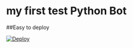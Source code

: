 # my first test Python Bot
##Easy to deploy

[![Deploy](https://www.herokucdn.com/deploy/button.svg)](https://www.heroku.com/deploy)
